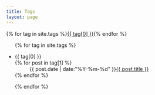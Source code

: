```yaml
---
title: Tags
layout: page
---
```

<div id='tag_cloud'>{% for tag in site.tags %}<a href="#{{ tag[0] }}" title="{{ tag[0] }}" rel="{{ tag[1].size }}">{{ tag[0] }}</a>{% endfor %}</div>
<ul class="listing">{% for tag in site.tags %}
<li>
  <dl>
  <dt class="listing-seperator" id="{{ tag[0] }}">{{ tag[0] }}</dt>{% for post in tag[1] %}
  <dd class="listing-item"><span class="time">{{ post.date | date:"%Y-%m-%d" }}</span><a href="{{ post.url }}" title="{{ post.title }}">{{ post.title }}</a></dd>{% endfor %}
</dl>
</li>{% endfor %}
</ul>